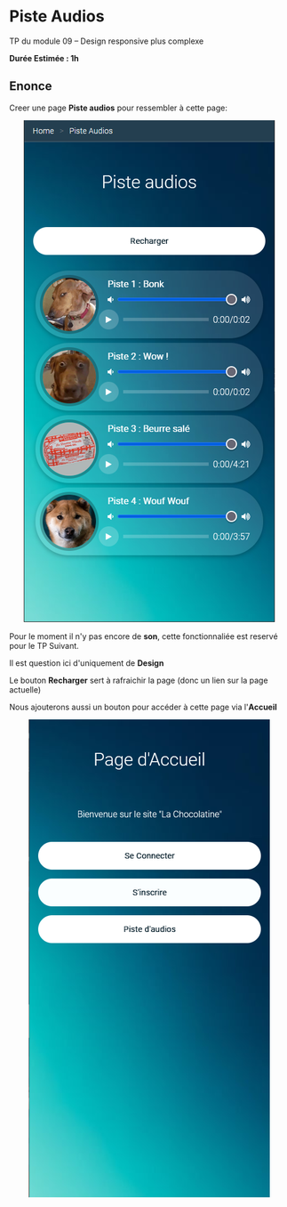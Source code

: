 # Piste Audios

TP du module 09 – Design responsive plus complexe

**Durée Estimée : 1h**

## Enonce

Creer une page **Piste audios** pour ressembler à cette page:

<p align="center">
  <img src="screenshot_01.png" alt="Screenshot">
</p>

Pour le moment il n'y pas encore de **son**, cette fonctionnaliée est reservé pour le TP Suivant.

Il est question ici d'uniquement de **Design**

Le bouton **Recharger** sert à rafraichir la page (donc un lien sur la page actuelle)

Nous ajouterons aussi un bouton pour accéder à cette page via l'**Accueil**

<p align="center">
  <img src="screenshot_02.png" alt="Screenshot">
</p>